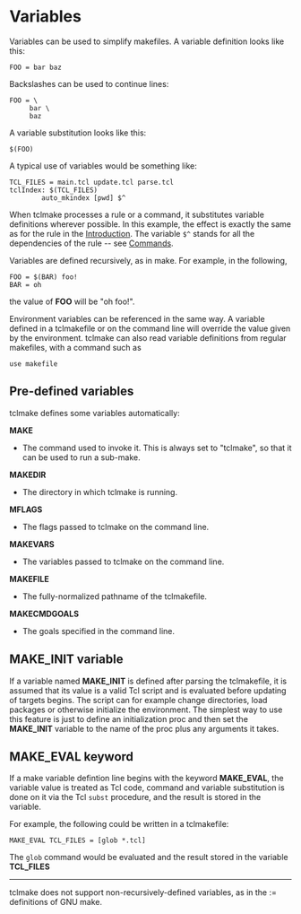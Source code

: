 # Variables

Variables can be used to simplify makefiles. A variable definition looks like this:

    FOO = bar baz

Backslashes can be used to continue lines:

    FOO = \
         bar \
         baz

A variable substitution looks like this:

    $(FOO)

A typical use of variables would be something like:

    TCL_FILES = main.tcl update.tcl parse.tcl
    tclIndex: $(TCL_FILES)
            auto_mkindex [pwd] $^

When tclmake processes a rule or a command, it substitutes variable definitions wherever possible. In this example, the effect is exactly the same as for the rule in the [Introduction](./introduction.md). The variable `$^` stands for all the dependencies of the rule -- see [Commands](./commands.md).

Variables are defined recursively, as in make. For example, in the following,

    FOO = $(BAR) foo!
    BAR = oh

the value of **FOO** will be "oh foo!".

Environment variables can be referenced in the same way. A variable defined in a tclmakefile or on the command line will override the value given by the environment. tclmake can also read variable definitions from regular makefiles, with a command such as

    use makefile
    
## Pre-defined variables

tclmake defines some variables automatically:

**MAKE**
- The command used to invoke it. This is always set to "tclmake", so that it can be used to run a sub-make. 

**MAKEDIR**
- The directory in which tclmake is running. 

**MFLAGS**
- The flags passed to tclmake on the command line. 

**MAKEVARS**
- The variables passed to tclmake on the command line. 

**MAKEFILE**
- The fully-normalized pathname of the tclmakefile.

**MAKECMDGOALS**
- The goals specified in the command line.

## MAKE_INIT variable

If a variable named **MAKE_INIT** is defined after parsing the tclmakefile, it is assumed that its value is a valid Tcl script and is evaluated before updating of targets begins.  The script can for example change directories, load packages or otherwise initialize the environment.  The simplest way to use this feature is just to define an initialization proc and then set the **MAKE_INIT** variable to the name of the proc plus any arguments it takes.

## MAKE_EVAL keyword

If a make variable defintion line begins with the keyword **MAKE_EVAL**, the 
variable value is treated as Tcl code, command and variable substitution is 
done on it via the Tcl `subst` procedure, and the result is stored in the variable.

For example, the following could be written in a tclmakefile:

    MAKE_EVAL TCL_FILES = [glob *.tcl]
    
The `glob` command would be evaluated and the result stored in the variable **TCL_FILES**

------

tclmake does not support non-recursively-defined variables, as in the := definitions of GNU make. 

